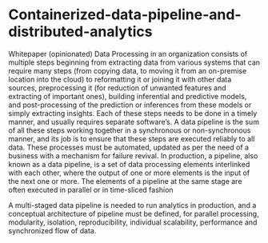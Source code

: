 # Containerized-data-pipeline-and-distributed-analytics
Whitepaper (opinionated)
Data Processing in an organization consists of multiple steps beginning from extracting data from various systems that can require many steps (from copying data, to moving it from an on-premise location into the cloud) to reformatting it or joining it with other data sources, preprocessing it (for reduction of unwanted features and extracting of important ones), building inferential and predictive models, and post-processing of the prediction or inferences from these models or simply extracting insights. Each of these steps needs to be done in a timely manner, and usually requires separate software’s.
A data pipeline is the sum of all these steps working together in a synchronous or non-synchronous manner, and its job is to ensure that these steps are executed reliably to all data. These processes must be automated, updated as per the need of a business with a mechanism for failure revival. In production, a pipeline, also known as a data pipeline, is a set of data processing elements interlinked with each other, where the output of one or more elements is the input of the next one or more. The elements of a pipeline at the same stage are often executed in parallel or in time-sliced fashion

A multi-staged data pipeline is needed to run analytics in production, and a conceptual architecture of pipeline must be defined, for parallel processing, modularity, isolation, reproducibility, individual scalability, performance and synchronized flow of data. 
